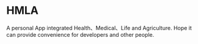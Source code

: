 # HMLA
A personal App integrated Health、Medical、Life and Agriculture. Hope it can provide convenience for developers and other people.
